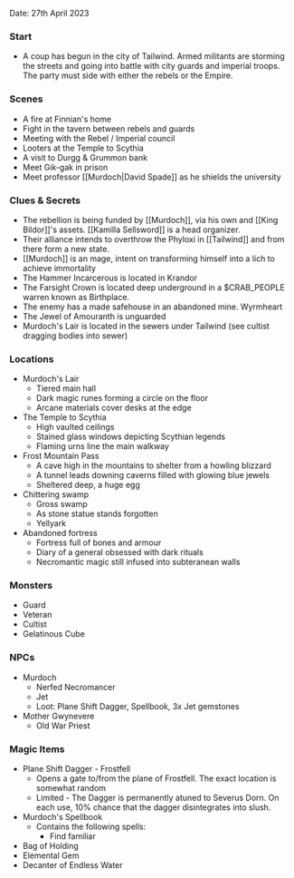 Date: 27th April 2023

### Start
- A coup has begun in the city of Tailwind. Armed militants are storming the streets and going into battle with city guards and imperial troops. The party must side with either the rebels or the Empire.

### Scenes
- A fire at Finnian's home
- Fight in the tavern between rebels and guards
- Meeting with the Rebel / Imperial council
- Looters at the Temple to Scythia
- A visit to Durgg & Grummon bank
- Meet Gik-gak in prison
- Meet professor [[Murdoch|David Spade]] as he shields the university

### Clues & Secrets
- The rebellion is being funded by [[Murdoch]], via his own and [[King Bildor]]'s assets. [[Kamilla Sellsword]] is a head organizer.
- Their alliance intends to overthrow the Phyloxi in [[Tailwind]] and from there form a new state.
- [[Murdoch]] is an mage, intent on transforming himself into a lich to achieve immortality
- The Hammer Incarcerous is located in Krandor
- The Farsight Crown is located deep underground in a $CRAB_PEOPLE warren known as Birthplace.
- The enemy has a made safehouse in an abandoned mine. Wyrmheart
- The Jewel of Amouranth is unguarded
- Murdoch's Lair is located in the sewers under Tailwind (see cultist dragging bodies into sewer)

### Locations
- Murdoch's Lair
	- Tiered main hall
	- Dark magic runes forming a circle on the floor
	- Arcane materials cover desks at the edge
- The Temple to Scythia
	- High vaulted ceilings
	- Stained glass windows depicting Scythian legends
	- Flaming urns line the main walkway
- Frost Mountain Pass
	- A cave high in the mountains to shelter from a howling blizzard
	- A tunnel leads downing caverns filled with glowing blue jewels
	- Sheltered deep, a huge egg
- Chittering swamp
	- Gross swamp 
	- As stone statue stands forgotten
	- Yellyark
- Abandoned fortress
	- Fortress full of bones and armour
	- Diary of a general obsessed with dark rituals
	- Necromantic magic still infused into subteranean walls

### Monsters
- Guard
- Veteran
- Cultist
- Gelatinous Cube

### NPCs
- Murdoch
	- Nerfed Necromancer
	- Jet
	- Loot: Plane Shift Dagger, Spellbook, 3x Jet gemstones
- Mother Gwynevere
	- Old War Priest
### Magic Items
- Plane Shift Dagger - Frostfell
	- Opens a gate to/from the plane of Frostfell. The exact location is somewhat random
	- Limited - The Dagger is permanently atuned to Severus Dorn. On each use, 10% chance that the dagger disintegrates into slush.
- Murdoch's Spellbook
	- Contains the following spells:
		- Find familiar
- Bag of Holding
- Elemental Gem
- Decanter of Endless Water